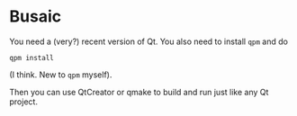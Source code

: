 # Busaic

You need a (very?) recent version of Qt. You also need to install `qpm` and do

    qpm install

(I think. New to `qpm` myself).

Then you can use QtCreator or qmake to build and run just like any Qt project.
